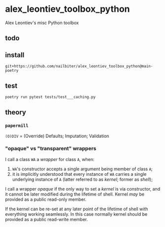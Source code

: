 # alex_leontiev_toolbox_python
Alex Leontiev's misc Python toolbox

## todo

## install

`git+https://github.com/nailbiter/alex_leontiev_toolbox_python@main-poetry`

## test

```sh
poetry run pytest tests/test___caching.py
```

## theory

### `papermill`

`(O)DIV` = (Override) Defaults; Imputation; Validation

### "opaque" vs "transparent" wrappers

I call a class `WA` a *wrapper* for class `A`, when:

1. `WA`'s constructor accepts a single argument being member of class `A`;
2. it is implicitly understood that every instance of `WA` carries a single underlying instance of `A` (latter referred to as *kernel*; former
as *shell*);

I call a wrapper *opaque* if the only way to set a *kernel* is via constructor, and it cannot be later modified during the lifetime of shell.
Kernel *may* be provided as a public read-only member.

If the kernel can be re-set at any later point of the lifetime of shell with everything working seamlessly. In this case normally kernel should
be provided as a public read-write member.
